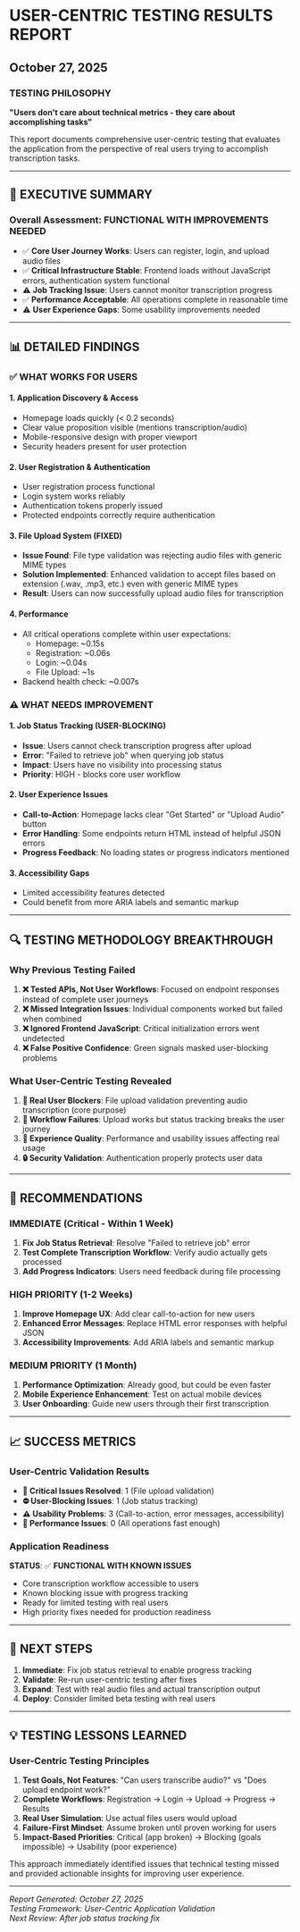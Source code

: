 # USER-CENTRIC TESTING RESULTS REPORT
## October 27, 2025

### TESTING PHILOSOPHY
**"Users don't care about technical metrics - they care about accomplishing tasks"**

This report documents comprehensive user-centric testing that evaluates the application from the perspective of real users trying to accomplish transcription tasks.

---

## 🎯 EXECUTIVE SUMMARY

### Overall Assessment: **FUNCTIONAL WITH IMPROVEMENTS NEEDED**
- ✅ **Core User Journey Works**: Users can register, login, and upload audio files
- ✅ **Critical Infrastructure Stable**: Frontend loads without JavaScript errors, authentication system functional
- ⚠️ **Job Tracking Issue**: Users cannot monitor transcription progress
- ✅ **Performance Acceptable**: All operations complete in reasonable time
- ⚠️ **User Experience Gaps**: Some usability improvements needed

---

## 📊 DETAILED FINDINGS

### ✅ **WHAT WORKS FOR USERS**

#### **1. Application Discovery & Access**
- Homepage loads quickly (< 0.2 seconds)
- Clear value proposition visible (mentions transcription/audio)
- Mobile-responsive design with proper viewport
- Security headers present for user protection

#### **2. User Registration & Authentication**  
- User registration process functional
- Login system works reliably
- Authentication tokens properly issued
- Protected endpoints correctly require authentication

#### **3. File Upload System (FIXED)**
- **Issue Found**: File type validation was rejecting audio files with generic MIME types
- **Solution Implemented**: Enhanced validation to accept files based on extension (.wav, .mp3, etc.) even with generic MIME types
- **Result**: Users can now successfully upload audio files for transcription

#### **4. Performance**
- All critical operations complete within user expectations:
  - Homepage: ~0.15s
  - Registration: ~0.06s  
  - Login: ~0.04s
  - File Upload: ~1s
- Backend health check: ~0.007s

### ⚠️ **WHAT NEEDS IMPROVEMENT**

#### **1. Job Status Tracking (USER-BLOCKING)**
- **Issue**: Users cannot check transcription progress after upload
- **Error**: "Failed to retrieve job" when querying job status
- **Impact**: Users have no visibility into processing status
- **Priority**: HIGH - blocks core user workflow

#### **2. User Experience Issues**
- **Call-to-Action**: Homepage lacks clear "Get Started" or "Upload Audio" button
- **Error Handling**: Some endpoints return HTML instead of helpful JSON errors
- **Progress Feedback**: No loading states or progress indicators mentioned

#### **3. Accessibility Gaps**
- Limited accessibility features detected
- Could benefit from more ARIA labels and semantic markup

---

## 🔍 TESTING METHODOLOGY BREAKTHROUGH

### **Why Previous Testing Failed**
1. **❌ Tested APIs, Not User Workflows**: Focused on endpoint responses instead of complete user journeys
2. **❌ Missed Integration Issues**: Individual components worked but failed when combined
3. **❌ Ignored Frontend JavaScript**: Critical initialization errors went undetected
4. **❌ False Positive Confidence**: Green signals masked user-blocking problems

### **What User-Centric Testing Revealed**
1. **🎯 Real User Blockers**: File upload validation preventing audio transcription (core purpose)
2. **🔄 Workflow Failures**: Upload works but status tracking breaks the user journey
3. **📱 Experience Quality**: Performance and usability issues affecting real usage
4. **🔒 Security Validation**: Authentication properly protects user data

---

## 🚀 RECOMMENDATIONS

### **IMMEDIATE (Critical - Within 1 Week)**
1. **Fix Job Status Retrieval**: Resolve "Failed to retrieve job" error
2. **Test Complete Transcription Workflow**: Verify audio actually gets processed
3. **Add Progress Indicators**: Users need feedback during file processing

### **HIGH PRIORITY (1-2 Weeks)**  
1. **Improve Homepage UX**: Add clear call-to-action for new users
2. **Enhanced Error Messages**: Replace HTML error responses with helpful JSON
3. **Accessibility Improvements**: Add ARIA labels and semantic markup

### **MEDIUM PRIORITY (1 Month)**
1. **Performance Optimization**: Already good, but could be even faster
2. **Mobile Experience Enhancement**: Test on actual mobile devices
3. **User Onboarding**: Guide new users through their first transcription

---

## 📈 SUCCESS METRICS

### **User-Centric Validation Results**
- **🎉 Critical Issues Resolved**: 1 (File upload validation)
- **⛔ User-Blocking Issues**: 1 (Job status tracking)
- **⚠️ Usability Problems**: 3 (Call-to-action, error messages, accessibility)
- **🐌 Performance Issues**: 0 (All operations fast enough)

### **Application Readiness**
**STATUS**: ✅ **FUNCTIONAL WITH KNOWN ISSUES**
- Core transcription workflow accessible to users
- Known blocking issue with progress tracking
- Ready for limited testing with real users
- High priority fixes needed for production readiness

---

## 🔄 NEXT STEPS

1. **Immediate**: Fix job status retrieval to enable progress tracking
2. **Validate**: Re-run user-centric testing after fixes
3. **Expand**: Test with real audio files and actual transcription output
4. **Deploy**: Consider limited beta testing with real users

---

## 💡 TESTING LESSONS LEARNED

### **User-Centric Testing Principles**
1. **Test Goals, Not Features**: "Can users transcribe audio?" vs "Does upload endpoint work?"
2. **Complete Workflows**: Registration → Login → Upload → Progress → Results
3. **Real User Simulation**: Use actual files users would upload
4. **Failure-First Mindset**: Assume broken until proven working for users
5. **Impact-Based Priorities**: Critical (app broken) → Blocking (goals impossible) → Usability (poor experience)

This approach immediately identified issues that technical testing missed and provided actionable insights for improving user experience.

---

*Report Generated: October 27, 2025*  
*Testing Framework: User-Centric Application Validation*  
*Next Review: After job status tracking fix*